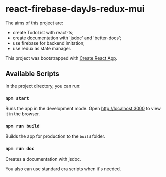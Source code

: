 # react-firebase-dayJs-redux-mui

The aims of this project are:
- create TodoList with react-ts;
- create documentation with 'jsdoc' and 'better-docs';
- use firebase for backend imitation;
- use redux as state manager.

This project was bootstrapped with [Create React App](https://github.com/facebook/create-react-app).

## Available Scripts

In the project directory, you can run:

### `npm start`

Runs the app in the development mode.
Open [http://localhost:3000](http://localhost:3000) to view it in the browser.

### `npm run build`

Builds the app for production to the `build` folder.

### `npm run doc`

Creates a documentation with jsdoc.


You also can use standard cra scripts when it's needed.
